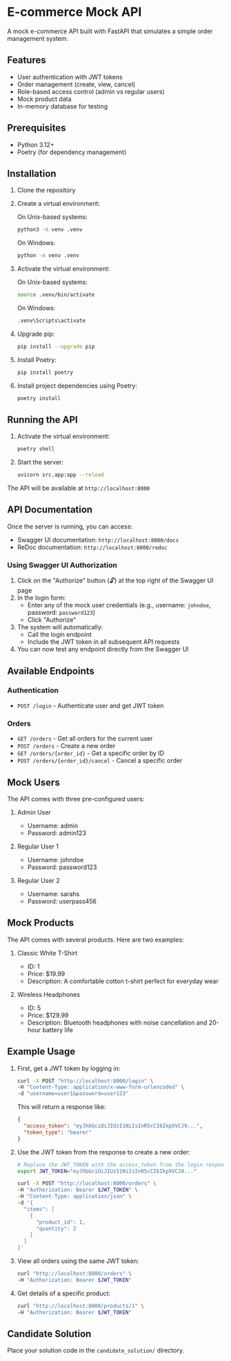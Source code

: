# E-commerce Mock API

A mock e-commerce API built with FastAPI that simulates a simple order management system.

## Features

- User authentication with JWT tokens
- Order management (create, view, cancel)
- Role-based access control (admin vs regular users)
- Mock product data
- In-memory database for testing

## Prerequisites

- Python 3.12+
- Poetry (for dependency management)

## Installation

1. Clone the repository
2. Create a virtual environment:

   On Unix-based systems:
   ```bash
   python3 -m venv .venv
   ```

   On Windows:
   ```bash
   python -m venv .venv
   ```

3. Activate the virtual environment:

   On Unix-based systems:
   ```bash
   source .venv/bin/activate
   ```

   On Windows:
   ```bash
   .venv\Scripts\activate
   ```

4. Upgrade pip:
   ```bash
   pip install --upgrade pip
   ```

5. Install Poetry:
   ```bash
   pip install poetry
   ```

3. Install project dependencies using Poetry:
   ```bash
   poetry install
   ```

## Running the API

1. Activate the virtual environment:
   ```bash
   poetry shell
   ```

2. Start the server:
   ```bash
   uvicorn src.app:app --reload
   ```

The API will be available at `http://localhost:8000`

## API Documentation

Once the server is running, you can access:
- Swagger UI documentation: `http://localhost:8000/docs`
- ReDoc documentation: `http://localhost:8000/redoc`

### Using Swagger UI Authorization

1. Click on the "Authorize" button (🔓) at the top right of the Swagger UI page
2. In the login form:
   - Enter any of the mock user credentials (e.g., username: `johndoe`, password: `password123`)
   - Click "Authorize"
3. The system will automatically:
   - Call the login endpoint
   - Include the JWT token in all subsequent API requests
4. You can now test any endpoint directly from the Swagger UI

## Available Endpoints

### Authentication
- `POST /login` - Authenticate user and get JWT token

### Orders
- `GET /orders` - Get all orders for the current user
- `POST /orders` - Create a new order
- `GET /orders/{order_id}` - Get a specific order by ID
- `POST /orders/{order_id}/cancel` - Cancel a specific order

## Mock Users

The API comes with three pre-configured users:

1. Admin User
   - Username: admin
   - Password: admin123

2. Regular User 1
   - Username: johndoe
   - Password: password123

3. Regular User 2
   - Username: sarahs
   - Password: userpass456

## Mock Products

The API comes with several products. Here are two examples:

1. Classic White T-Shirt
   - ID: 1
   - Price: $19.99
   - Description: A comfortable cotton t-shirt perfect for everyday wear

2. Wireless Headphones
   - ID: 5
   - Price: $129.99
   - Description: Bluetooth headphones with noise cancellation and 20-hour battery life

## Example Usage

1. First, get a JWT token by logging in:
   ```bash
   curl -X POST "http://localhost:8000/login" \
   -H "Content-Type: application/x-www-form-urlencoded" \
   -d "username=user1&password=user123"
   ```

   This will return a response like:
   ```json
   {
     "access_token": "eyJhbGciOiJIUzI1NiIsInR5cCI6IkpXVCJ9...",
     "token_type": "bearer"
   }
   ```

2. Use the JWT token from the response to create a new order:
   ```bash
   # Replace the JWT_TOKEN with the access_token from the login response
   export JWT_TOKEN="eyJhbGciOiJIUzI1NiIsInR5cCI6IkpXVCJ9..."

   curl -X POST "http://localhost:8000/orders" \
   -H "Authorization: Bearer $JWT_TOKEN" \
   -H "Content-Type: application/json" \
   -d '{
     "items": [
       {
         "product_id": 1,
         "quantity": 2
       }
     ]
   }'
   ```

3. View all orders using the same JWT token:
   ```bash
   curl "http://localhost:8000/orders" \
   -H "Authorization: Bearer $JWT_TOKEN"
   ```

4. Get details of a specific product:
   ```bash
   curl "http://localhost:8000/products/1" \
   -H "Authorization: Bearer $JWT_TOKEN"
   ```

## Candidate Solution

Place your solution code in the `candidate_solution/` directory.


